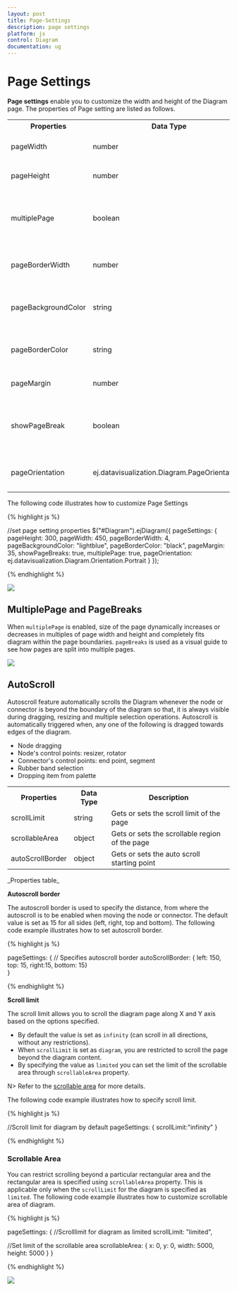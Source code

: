 ```yaml
---
layout: post
title: Page-Settings
description: page settings
platform: js
control: Diagram
documentation: ug
---
```


# Page Settings

**Page settings** enable you to customize the width and height of the Diagram page. The properties of Page setting are listed as follows.

<table>
<tr>
<th>
Properties</th><th>
Data Type</th><th>
Description</th></tr>
<tr>
<td>
pageWidth</td><td>
number</td><td>
Gets or sets the width of the page</td></tr>
<tr>
<td>
pageHeight</td><td>
number</td><td>
Gets or sets the height of the page</td></tr>
<tr>
<td>
multiplePage</td><td>
boolean</td><td>
Gets or sets whether  multiple page option is enabled or not</td></tr>
<tr>
<td>
pageBorderWidth</td><td>
number</td><td>
Gets or sets the border width of the page</td></tr>
<tr>
<td>
pageBackgroundColor</td><td>
string</td><td>
Gets or sets the background color of the page</td></tr>
<tr>
<td>
pageBorderColor</td><td>
string</td><td>
Gets or sets the border color of the page</td></tr>
<tr>
<td>
pageMargin</td><td>
number</td><td>
Gets or sets the  margin of the page</td></tr>
<tr>
<td>
showPageBreak</td><td>
boolean</td><td>
Gets or sets whether  page break option is enabled or not</td></tr>
<tr>
<td>
pageOrientation</td><td>
ej.datavisualization.Diagram.PageOrientations</td><td>
Gets or sets the orientation of the page</td></tr>
</table>

The following code illustrates how to customize Page Settings

{% highlight js %}

//set page setting properties
$("#Diagram").ejDiagram({
   pageSettings: {
      pageHeight: 300,
      pageWidth: 450,
      pageBorderWidth: 4,
      pageBackgroundColor: "lightblue",
      pageBorderColor: "black",
      pageMargin: 35,
      showPageBreaks: true,
      multiplePage: true,
      pageOrientation: ej.datavisualization.Diagram.Orientation.Portrait
   }
});

{% endhighlight %}

![]("/js/Diagram/Page-Settings_images/Page-Settings_img1.png") 

## MultiplePage and PageBreaks

When `multiplePage` is enabled, size of the page dynamically increases or decreases in multiples of page width and height and completely fits diagram within the page boundaries. `pageBreaks` is used as a visual guide to see how pages are split into multiple pages.

![]("/js/Diagram/Page-Settings_images/Page-Settings_img2.png") 

## AutoScroll

Autoscroll feature automatically scrolls the Diagram whenever the node or connector is beyond the boundary of the diagram so that, it is always visible during dragging, resizing and multiple selection operations. Autoscroll is automatically triggered when, any one of the following is dragged towards edges of the diagram.

* Node dragging
* Node's control points: resizer, rotator
* Connector's control points: end point, segment
* Rubber band selection
* Dropping item from palette

<table>
<tr>
<th>
Properties</th><th>
Data Type</th><th>
Description</th></tr>
<tr>
<td>
scrollLimit</td><td>
string</td><td>
Gets or sets the scroll limit of the page</td></tr>
<tr>
<td>
scrollableArea</td><td>
object</td><td>
Gets or sets the scrollable region of the page</td></tr>
<tr>
<td>
autoScrollBorder</td><td>
object</td><td>
Gets or sets the auto scroll starting point </td></tr>
</table>
_Properties table_

**Autoscroll border**

The autoscroll border is used to specify the distance, from where the autoscroll is to be enabled when moving the node or connector. The default value is set as 15 for all sides (left, right, top and bottom). The following code example illustrates how to set autoscroll border.

{% highlight js %}

pageSettings: 
    { 
        // Specifies autoscroll border
        autoScrollBorder: { left: 150, top: 15, right:15, bottom: 15}  
    }  

{% endhighlight %}

**Scroll limit**

The scroll limit allows you to scroll the diagram page along X and Y axis based on the options specified. 

* By default the value is set as `infinity` (can scroll in all directions, without any restrictions). 
* When `scrollLimit` is set as `diagram`, you are restricted to scroll the page beyond the diagram content. 
* By specifying the value as `limited` you can set the limit of the scrollable area through `scrollableArea` property. 

N>  Refer to the [scrollable area](/js/Diagram/Page-Settings#scrollable-area) for more details.

The following code example illustrates how to specify scroll limit. 

{% highlight js %}

//Scroll limit for diagram by default
pageSettings: { scrollLimit:"infinity" }

{% endhighlight %}

### Scrollable Area

You can restrict scrolling beyond a particular rectangular area and the rectangular area is specified using `scrollableArea` property. This is applicable only when the `scrollLimit` for the diagram is specified as `limited`. The following code example illustrates how to customize scrollable area of diagram.

{% highlight js %}

pageSettings: {
   //Scrolllimit for diagram as limited
   scrollLimit: "limited",

   //Set limit of the scrollable area
   scrollableArea: {
      x: 0,
      y: 0,
      width: 5000,
      height: 5000
   }
}

{% endhighlight %}

![]("/js/Diagram/Page-Settings_images/Page-Settings_img3.png") 
